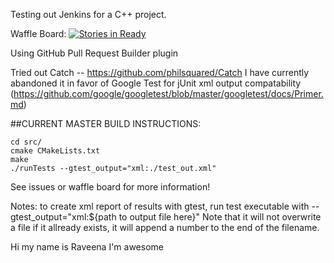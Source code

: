 Testing out Jenkins for a C++ project.

Waffle Board: [![Stories in Ready](https://badge.waffle.io/DevOpTester/cpp.svg?label=ready&title=Ready)](http://waffle.io/DevOpTester/cpp)

Using GitHub Pull Request Builder plugin

Tried out Catch -- 
https://github.com/philsquared/Catch
I have currently abandoned it in favor of Google Test for jUnit xml output compatability (https://github.com/google/googletest/blob/master/googletest/docs/Primer.md)

##CURRENT MASTER BUILD INSTRUCTIONS:
```
cd src/
cmake CMakeLists.txt
make
./runTests --gtest_output="xml:./test_out.xml"

```

See issues or waffle board for more information!


Notes: to create xml report of results with gtest, run test executable with --gtest_output="xml:${path to output file
here}" Note that it will not overwrite a file if it allready exists, it will append a number to the end of the filename.

Hi my name is Raveena I'm awesome
